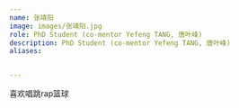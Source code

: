 ```yaml
---
name: 张靖阳
image: images/张靖阳.jpg
role: PhD Student (co-mentor Yefeng TANG, 唐叶峰)
description: PhD Student (co-mentor Yefeng TANG, 唐叶峰)  
aliases:


---
```


喜欢唱跳rap篮球
